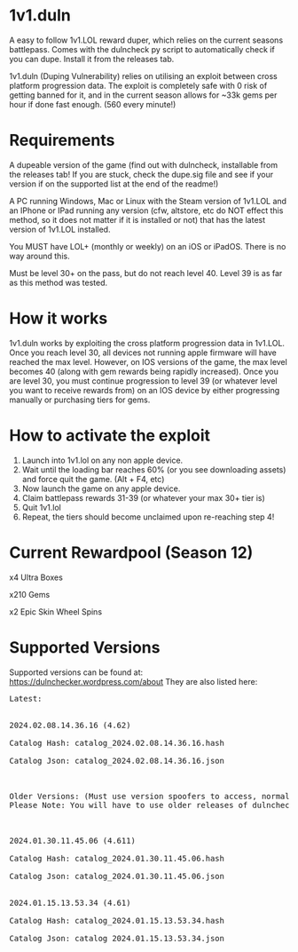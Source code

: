 # 1v1.duln
A easy to follow 1v1.LOL reward duper, which relies on the current seasons battlepass.  Comes with the dulncheck py script to automatically check if you can dupe. Install it from the releases tab.

1v1.duln (Duping Vulnerability) relies on utilising an exploit between cross platform progression data. The exploit is completely safe with 0 risk of getting banned for it, and in the current season allows for ~33k gems per hour if done fast enough. (560 every minute!)

# Requirements
A dupeable version of the game (find out with dulncheck, installable from the releases tab! If you are stuck, check the dupe.sig file and see if your version if on the supported list at the end of the readme!)

A PC running Windows, Mac or Linux with the Steam version of 1v1.LOL and an IPhone or IPad running any version (cfw, altstore, etc do NOT effect this method, so it does not matter if it is installed or not) that has the latest version of 1v1.LOL installed.

You MUST have LOL+ (monthly or weekly) on an iOS or iPadOS. There is no way around this.

Must be level 30+ on the pass, but do not reach level 40. Level 39 is as far as this method was tested.

# How it works
1v1.duln works by exploiting the cross platform progression data in 1v1.LOL. Once you reach level 30, all devices not running apple firmware will have reached the max level. However, on IOS versions of the game, the max level becomes 40 (along with gem rewards being rapidly increased). Once you are level 30, you must continue progression to level 39 (or whatever level you want to receive rewards from) on an IOS device by either progressing manually or purchasing tiers for gems.

# How to activate the exploit
1. Launch into 1v1.lol on any non apple device.
2. Wait until the loading bar reaches 60% (or you see downloading assets) and force quit the game. (Alt + F4, etc)
3. Now launch the game on any apple device.
4. Claim battlepass rewards 31-39 (or whatever your max 30+ tier is)
5. Quit 1v1.lol
6. Repeat, the tiers should become unclaimed upon re-reaching step 4!

# Current Rewardpool (Season 12)
x4 Ultra Boxes

x210 Gems

x2 Epic Skin Wheel Spins

# Supported Versions
Supported versions can be found at: https://dulnchecker.wordpress.com/about
They are also listed here:
<pre>
Latest: 

  
2024.02.08.14.36.16 (4.62)

Catalog Hash: catalog_2024.02.08.14.36.16.hash

Catalog Json: catalog_2024.02.08.14.36.16.json

  

Older Versions: (Must use version spoofers to access, normally disabled a while after the latest release comes out)
Please Note: You will have to use older releases of dulncheck for older versions as they are not actively supported within latest releases.

  

2024.01.30.11.45.06 (4.611)

Catalog Hash: catalog_2024.01.30.11.45.06.hash

Catalog Json: catalog_2024.01.30.11.45.06.json
  

2024.01.15.13.53.34 (4.61)

Catalog Hash: catalog_2024.01.15.13.53.34.hash

Catalog Json: catalog_2024.01.15.13.53.34.json
</pre>
